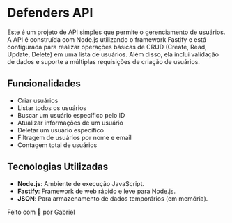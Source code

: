# Defenders API

Este é um projeto de API simples que permite o gerenciamento de usuários. A API é construída com Node.js utilizando o framework Fastify e está configurada para realizar operações básicas de CRUD (Create, Read, Update, Delete) em uma lista de usuários. Além disso, ela inclui validação de dados e suporte a múltiplas requisições de criação de usuários.

## Funcionalidades

- Criar usuários
- Listar todos os usuários
- Buscar um usuário específico pelo ID
- Atualizar informações de um usuário
- Deletar um usuário específico
- Filtragem de usuários por nome e email
- Contagem total de usuários

## Tecnologias Utilizadas

- **Node.js**: Ambiente de execução JavaScript.
- **Fastify**: Framework de web rápido e leve para Node.js.
- **JSON**: Para armazenamento de dados temporários (em memória).

Feito com 💙 por Gabriel
